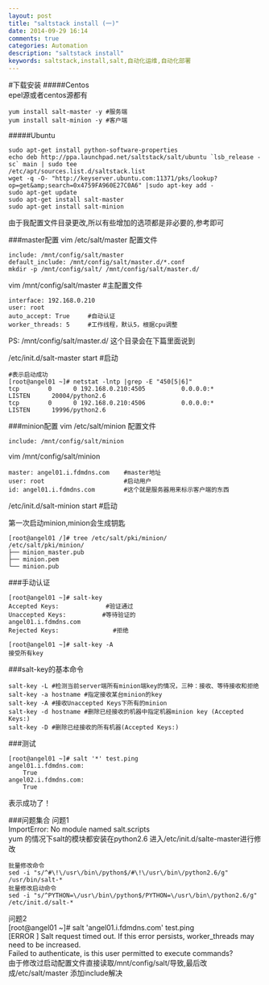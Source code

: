```yaml
---
layout: post
title: "saltstack install (一)"
date: 2014-09-29 16:14
comments: true
categories: Automation
description: "saltstack install"
keywords: saltstack,install,salt,自动化运维,自动化部署
---
```



#下载安装
#####Centos  
epel源或者centos源都有   
```
yum install salt-master -y #服务端
yum install salt-minion -y #客户端
```

#####Ubuntu  
```
sudo apt-get install python-software-properties
echo deb http://ppa.launchpad.net/saltstack/salt/ubuntu `lsb_release -sc` main | sudo tee   
/etc/apt/sources.list.d/saltstack.list
wget -q -O- "http://keyserver.ubuntu.com:11371/pks/lookup?op=get&amp;search=0x4759FA960E27C0A6" |sudo apt-key add -
sudo apt-get update
sudo apt-get install salt-master
sudo apt-get install salt-minion
```


由于我配置文件目录更改,所以有些增加的选项都是非必要的,参考即可  


###master配置
vim /etc/salt/master  配置文件
```
include: /mnt/config/salt/master
default_include: /mnt/config/salt/master.d/*.conf
mkdir -p /mnt/config/salt/ /mnt/config/salt/master.d/
```
<!-- more -->

vim /mnt/config/salt/master #主配置文件
```
interface: 192.168.0.210
user: root
auto_accept: True     #自动认证
worker_threads: 5     #工作线程，默认5，根据cpu调整
```
PS: /mnt/config/salt/master.d/ 这个目录会在下篇里面说到

/etc/init.d/salt-master start #启动 

```
#表示启动成功
[root@angel01 ~]# netstat -lntp |grep -E "450[5|6]"
tcp        0      0 192.168.0.210:4505          0.0.0.0:*                   LISTEN      20004/python2.6    
tcp        0      0 192.168.0.210:4506          0.0.0.0:*                   LISTEN      19996/python2.6   
```

###minion配置
vim /etc/salt/minion 配置文件
```
include: /mnt/config/salt/minion
```

vim /mnt/config/salt/minion
```
master: angel01.i.fdmdns.com    #master地址
user: root                      #启动用户
id: angel01.i.fdmdns.com        #这个就是服务器用来标示客户端的东西
```
/etc/init.d/salt-minion start #启动

第一次启动minion,minion会生成钥匙   
```
[root@angel01 /]# tree /etc/salt/pki/minion/
/etc/salt/pki/minion/
├── minion_master.pub
├── minion.pem
└── minion.pub
```

###手动认证
```
[root@angel01 ~]# salt-key
Accepted Keys:             #验证通过
Unaccepted Keys:          #等待验证的
angel01.i.fdmdns.com
Rejected Keys:               #拒绝

[root@angel01 ~]# salt-key -A
接受所有key
```

###salt-key的基本命令
```
salt-key -L #检测当前server端所有minion端key的情况，三种：接收、等待接收和拒绝
salt-key -a hostname #指定接收某台minion的key
salt-key -A #接收Unaccepted Keys下所有的minion
salt-key -d hostname #删除已经接收的机器中指定机器minion key (Accepted Keys:)
salt-key -D #删除已经接收的所有机器(Accepted Keys:)
```

###测试
```
[root@angel01 ~]# salt '*' test.ping
angel01.i.fdmdns.com:
    True
angel02.i.fdmdns.com:
    True
```

表示成功了！   



###问题集合
问题1   
ImportError: No module named salt.scripts   
yum 的情况下salt的模块都安装在python2.6 进入/etc/init.d/salte-master进行修改   
```
批量修改命令
sed -i "s/^#\!\/usr\/bin\/python$/#\!\/usr\/bin\/python2.6/g" /usr/bin/salt-*
批量修改启动命令
sed -i "s/^PYTHON=\/usr\/bin\/python$/PYTHON=\/usr\/bin\/python2.6/g" /etc/init.d/salt-*
```
问题2   
[root@angel01 ~]# salt  'angel01.i.fdmdns.com' test.ping    
[ERROR   ] Salt request timed out. If this error persists, worker_threads may need to be increased.   
Failed to authenticate, is this user permitted to execute commands?    
由于修改过启动配置文件直接读取/mnt/config/salt/导致,最后改成/etc/salt/master 添加include解决   
